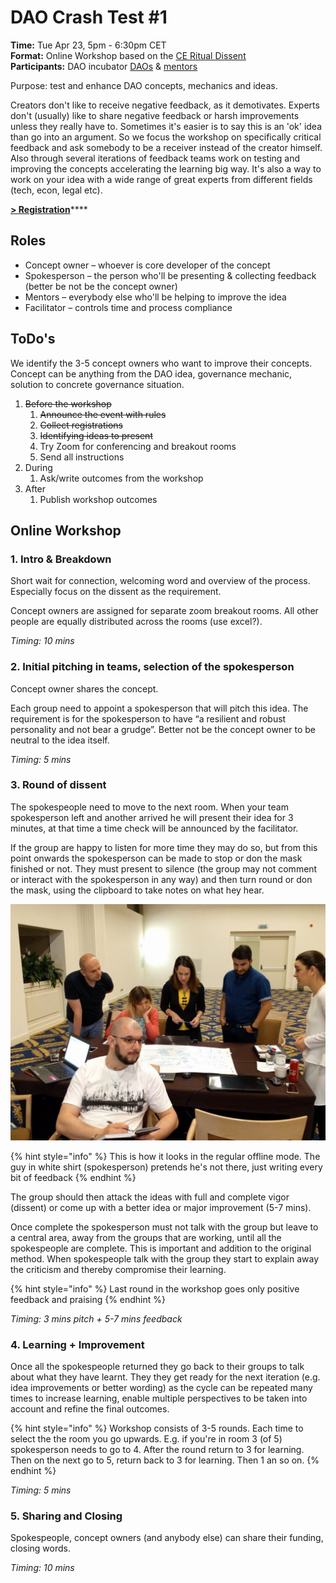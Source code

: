 # DAO Crash Test \#1

**Time:** Tue Apr 23, 5pm - 6:30pm CET  
**Format:** Online Workshop based on the [CE Ritual Dissent](https://cognitive-edge.com/methods/ritual-dissent/)  
**Participants:** DAO incubator [DAOs](../dao/) & [mentors](../mentors.md)

Purpose: test and enhance DAO concepts, mechanics and ideas.

Creators don't like to receive negative feedback, as it demotivates. Experts don't \(usually\) like to share negative feedback or harsh improvements unless they really have to. Sometimes it's easier is to say this is an 'ok' idea than go into an argument. So we focus the workshop on specifically critical feedback and ask somebody to be a receiver instead of the creator himself. Also through several iterations of feedback teams work on testing and improving the concepts accelerating the learning big way. It's also a way to work on your idea with a wide range of great experts from different fields \(tech, econ, legal etc\). 

[**&gt; Registration**](https://docs.google.com/forms/d/e/1FAIpQLScTdgDAFykFMhoPj6vwYSKlt-EQQNGERtkKEG0llNI7BT1ndQ/viewform)\*\*\*\*

## Roles

* Concept owner – whoever is core developer of the concept
* Spokesperson – the person who'll be presenting & collecting feedback \(better be not be the concept owner\)
* Mentors – everybody else who'll be helping to improve the idea
* Facilitator – controls time and process compliance

## ToDo's

We identify the 3-5 concept owners who want to improve their concepts. Concept can be anything from the DAO idea, governance mechanic, solution to concrete governance situation. 

1. ~~Before the workshop~~
   1. ~~Announce the event with rules~~
   2. ~~Collect registrations~~
   3. ~~Identifying ideas to present~~ 
   4. Try Zoom for conferencing and breakout rooms
   5. Send all instructions
2. During
   1. Ask/write outcomes from the workshop
3. After
   1. Publish workshop outcomes

## Online Workshop

### 1. Intro & Breakdown

Short wait for connection, welcoming word and overview of the process. Especially focus on the dissent as the requirement.

Concept owners are assigned for separate zoom breakout rooms. All other people are equally distributed across the rooms \(use excel?\).

_Timing: 10 mins_

### 2. Initial pitching in teams, selection of the spokesperson

Concept owner shares the concept.

Each group need to appoint a spokesperson that will pitch this idea. The requirement is for the spokesperson to have “a resilient and robust personality and not bear a grudge”. Better not be the concept owner to be neutral to the idea itself.

_Timing: 5 mins_

### 3. Round of dissent 

The spokespeople need to move to the next room. When your team spokesperson left and another arrived he will present their idea for 3 minutes, at that time a time check will be announced by the facilitator.

If the group are happy to listen for more time they may do so, but from this point onwards the spokesperson can be made to stop or don the mask finished or not. They must present to silence \(the group may not comment or interact with the spokesperson in any way\) and then turn round or don the mask, using the clipboard to take notes on what hey hear.

![](../.gitbook/assets/image%20%281%29.png)

{% hint style="info" %}
This is how it looks in the regular offline mode. The guy in white shirt \(spokesperson\) pretends he's not there, just writing every bit of feedback
{% endhint %}

The group should then attack the ideas with full and complete vigor \(dissent\) or come up with a better idea or major improvement \(5-7 mins\).

Once complete the spokesperson must not talk with the group but leave to a central area, away from the groups that are working, until all the spokespeople are complete. This is important and addition to the original method. When spokespeople talk with the group they start to explain away the criticism and thereby compromise their learning.

{% hint style="info" %}
Last round in the workshop goes only positive feedback and praising
{% endhint %}

_Timing: 3 mins pitch + 5-7 mins feedback_

### 4. Learning + Improvement

Once all the spokespeople returned they go back to their groups to talk about what they have learnt. They they get ready for the next iteration \(e.g. idea improvements or better wording\) as the cycle can be repeated many times to increase learning, enable multiple perspectives to be taken into account and refine the final outcomes.

{% hint style="info" %}
Workshop consists of 3-5 rounds. Each time to select the the room you go upwards. E.g. if you're in room 3 \(of 5\) spokesperson needs to go to 4. After the round return to 3 for learning. Then on the next go to 5, return back to 3 for learning. Then 1 an so on.
{% endhint %}

_Timing: 5 mins_

### 5. Sharing and Closing

Spokespeople, concept owners \(and anybody else\) can share their funding, closing words.

_Timing: 10 mins_

